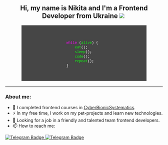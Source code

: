 <h2 align="center">  Hi, my name is Nikita and I'm a Frontend Developer from Ukraine <img src="https://media.giphy.com/media/hvRJCLFzcasrR4ia7z/giphy.gif" width="30px"/>&nbsp; </h2>

<div align="center" margin="10px">
    <img src="images/preview-photo.jpg" width="400px" />
</div>

---

<h3>About me:</h3>

- 🌱 I completed frontend courses in <a href="https://edu.cbsystematics.com/ru">CyberBionicSystematics</a>.
- ⚡ In my free time, I work on my pet-projects and learn new technologies.
- 👯 Looking for a job in a friendly and talented team frontend developers.
- 📫 How to reach me:
<a href="https://t.me/nekit_tt">
    <img src="https://img.shields.io/badge/Telegram-blue?style=flat&logo=telegram&logoColor=white" alt="Telegram Badge" />
</a>
<a href="mailto:gonohovn@gmail.com">
    <img src="https://img.shields.io/badge/Gmail-red?style=flat&logo=gmail&logoColor=be2b21" alt="Telegram Badge" />
</a>
  